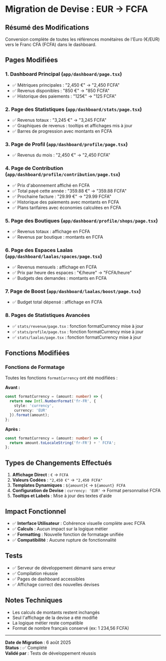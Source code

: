 # Migration de Devise : EUR → FCFA

## Résumé des Modifications
Conversion complète de toutes les références monétaires de l'Euro (€/EUR) vers le Franc CFA (FCFA) dans le dashboard.

## Pages Modifiées

### 1. Dashboard Principal (`app/dashboard/page.tsx`)
- ✅ Métriques principales : "2,450 €" → "2,450 FCFA"
- ✅ Revenus disponibles : "850 €" → "850 FCFA"
- ✅ Historique des paiements : "125€" → "125 FCFA"

### 2. Page des Statistiques (`app/dashboard/stats/page.tsx`)
- ✅ Revenus totaux : "3,245 €" → "3,245 FCFA"
- ✅ Graphiques de revenus : tooltips et affichages mis à jour
- ✅ Barres de progression avec montants en FCFA

### 3. Page de Profil (`app/dashboard/profile/page.tsx`)
- ✅ Revenus du mois : "2,450 €" → "2,450 FCFA"

### 4. Page de Contribution (`app/dashboard/profile/contribution/page.tsx`)
- ✅ Prix d'abonnement affiché en FCFA
- ✅ Total payé cette année : "359.88 €" → "359.88 FCFA"
- ✅ Prochaine facture : "29.99 €" → "29.99 FCFA"
- ✅ Historique des paiements avec montants en FCFA
- ✅ Plans tarifaires avec économies calculées en FCFA

### 5. Page des Boutiques (`app/dashboard/profile/shops/page.tsx`)
- ✅ Revenus totaux : affichage en FCFA
- ✅ Revenus par boutique : montants en FCFA

### 6. Page des Espaces Laalas (`app/dashboard/laalas/spaces/page.tsx`)
- ✅ Revenus mensuels : affichage en FCFA
- ✅ Prix par heure des espaces : "€/heure" → "FCFA/heure"
- ✅ Budgets des demandes : montants en FCFA

### 7. Page de Boost (`app/dashboard/laalas/boost/page.tsx`)
- ✅ Budget total dépensé : affichage en FCFA

### 8. Pages de Statistiques Avancées
- ✅ `stats/revenue/page.tsx` : fonction formatCurrency mise à jour
- ✅ `stats/profile/page.tsx` : fonction formatCurrency mise à jour  
- ✅ `stats/laalas/page.tsx` : fonction formatCurrency mise à jour

## Fonctions Modifiées

### Fonctions de Formatage
Toutes les fonctions `formatCurrency` ont été modifiées :

**Avant :**
```typescript
const formatCurrency = (amount: number) => {
  return new Intl.NumberFormat('fr-FR', {
    style: 'currency',
    currency: 'EUR'
  }).format(amount);
};
```

**Après :**
```typescript
const formatCurrency = (amount: number) => {
  return amount.toLocaleString('fr-FR') + ' FCFA';
};
```

## Types de Changements Effectués

1. **Affichage Direct** : `€` → `FCFA`
2. **Valeurs Codées** : `"2,450 €"` → `"2,450 FCFA"`
3. **Templates Dynamiques** : `${amount}€` → `${amount} FCFA`
4. **Configuration de Devise** : `currency: 'EUR'` → Format personnalisé FCFA
5. **Tooltips et Labels** : Mise à jour des textes d'aide

## Impact Fonctionnel

- ✅ **Interface Utilisateur** : Cohérence visuelle complète avec FCFA
- ✅ **Calculs** : Aucun impact sur la logique métier
- ✅ **Formatting** : Nouvelle fonction de formatage unifiée
- ✅ **Compatibilité** : Aucune rupture de fonctionnalité

## Tests
- ✅ Serveur de développement démarré sans erreur
- ✅ Compilation réussie
- ✅ Pages de dashboard accessibles
- ✅ Affichage correct des nouvelles devises

## Notes Techniques
- Les calculs de montants restent inchangés
- Seul l'affichage de la devise a été modifié
- La logique métier reste compatible
- Format de nombre français conservé (ex: 1 234,56 FCFA)

---
**Date de Migration** : 6 août 2025  
**Status** : ✅ Complété  
**Validé par** : Tests de développement réussis

